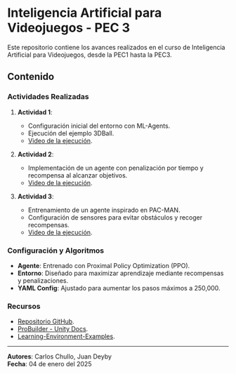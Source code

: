 # Inteligencia Artificial para Videojuegos - PEC 3

Este repositorio contiene los avances realizados en el curso de Inteligencia Artificial para Videojuegos, desde la PEC1 hasta la PEC3. 

## Contenido

### Actividades Realizadas
1. **Actividad 1**: 
   - Configuración inicial del entorno con ML-Agents.
   - Ejecución del ejemplo 3DBall.
   - [Video de la ejecución](https://youtu.be/n-WDbUL5xJg).

2. **Actividad 2**: 
   - Implementación de un agente con penalización por tiempo y recompensa al alcanzar objetivos.
   - [Video de la ejecución](https://youtu.be/jNvmqaj7SEM).

3. **Actividad 3**:
   - Entrenamiento de un agente inspirado en PAC-MAN.
   - Configuración de sensores para evitar obstáculos y recoger recompensas.
   - [Video de la ejecución](https://youtu.be/jy9aPOOHM98).

### Configuración y Algoritmos
- **Agente**: Entrenado con Proximal Policy Optimization (PPO).
- **Entorno**: Diseñado para maximizar aprendizaje mediante recompensas y penalizaciones.
- **YAML Config**: Ajustado para aumentar los pasos máximos a 250,000.

### Recursos
- [Repositorio GitHub](https://github.com/Juandeyby/IA-UOC).
- [ProBuilder - Unity Docs](https://docs.unity3d.com/Packages/com.unity.probuilder@4.0/manual/index.html).
- [Learning-Environment-Examples](https://unity-technologies.github.io/ml-agents/Learning-Environment-Examples/).

---

**Autores**: Carlos Chullo, Juan Deyby  
**Fecha**: 04 de enero del 2025
